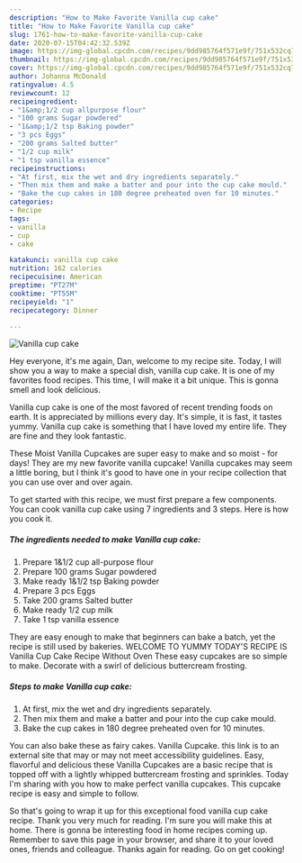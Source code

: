 ```yaml
---
description: "How to Make Favorite Vanilla cup cake"
title: "How to Make Favorite Vanilla cup cake"
slug: 1761-how-to-make-favorite-vanilla-cup-cake
date: 2020-07-15T04:42:32.539Z
image: https://img-global.cpcdn.com/recipes/9dd985764f571e9f/751x532cq70/vanilla-cup-cake-recipe-main-photo.jpg
thumbnail: https://img-global.cpcdn.com/recipes/9dd985764f571e9f/751x532cq70/vanilla-cup-cake-recipe-main-photo.jpg
cover: https://img-global.cpcdn.com/recipes/9dd985764f571e9f/751x532cq70/vanilla-cup-cake-recipe-main-photo.jpg
author: Johanna McDonald
ratingvalue: 4.5
reviewcount: 12
recipeingredient:
- "1&amp;1/2 cup allpurpose flour"
- "100 grams Sugar powdered"
- "1&amp;1/2 tsp Baking powder"
- "3 pcs Eggs"
- "200 grams Salted butter"
- "1/2 cup milk"
- "1 tsp vanilla essence"
recipeinstructions:
- "At first, mix the wet and dry ingredients separately."
- "Then mix them and make a batter and pour into the cup cake mould."
- "Bake the cup cakes in 180 degree preheated oven for 10 minutes."
categories:
- Recipe
tags:
- vanilla
- cup
- cake

katakunci: vanilla cup cake 
nutrition: 162 calories
recipecuisine: American
preptime: "PT27M"
cooktime: "PT55M"
recipeyield: "1"
recipecategory: Dinner

---
```



![Vanilla cup cake](https://img-global.cpcdn.com/recipes/9dd985764f571e9f/751x532cq70/vanilla-cup-cake-recipe-main-photo.jpg)

Hey everyone, it's me again, Dan, welcome to my recipe site. Today, I will show you a way to make a special dish, vanilla cup cake. It is one of my favorites food recipes. This time, I will make it a bit unique. This is gonna smell and look delicious.

Vanilla cup cake is one of the most favored of recent trending foods on earth. It is appreciated by millions every day. It's simple, it is fast, it tastes yummy. Vanilla cup cake is something that I have loved my entire life. They are fine and they look fantastic.

These Moist Vanilla Cupcakes are super easy to make and so moist - for days! They are my new favorite vanilla cupcake! Vanilla cupcakes may seem a little boring, but I think it&#39;s good to have one in your recipe collection that you can use over and over again.


To get started with this recipe, we must first prepare a few components. You can cook vanilla cup cake using 7 ingredients and 3 steps. Here is how you cook it.

<!--inarticleads1-->

##### The ingredients needed to make Vanilla cup cake:

1. Prepare 1&amp;1/2 cup all-purpose flour
1. Prepare 100 grams Sugar powdered
1. Make ready 1&amp;1/2 tsp Baking powder
1. Prepare 3 pcs Eggs
1. Take 200 grams Salted butter
1. Make ready 1/2 cup milk
1. Take 1 tsp vanilla essence


They are easy enough to make that beginners can bake a batch, yet the recipe is still used by bakeries. WELCOME TO YUMMY TODAY&#39;S RECIPE IS Vanilla Cup Cake Recipe Without Oven These easy cupcakes are so simple to make. Decorate with a swirl of delicious buttercream frosting. 

<!--inarticleads2-->

##### Steps to make Vanilla cup cake:

1. At first, mix the wet and dry ingredients separately.
1. Then mix them and make a batter and pour into the cup cake mould.
1. Bake the cup cakes in 180 degree preheated oven for 10 minutes.


You can also bake these as fairy cakes. Vanilla Cupcake. this link is to an external site that may or may not meet accessibility guidelines. Easy, flavorful and delicious these Vanilla Cupcakes are a basic recipe that is topped off with a lightly whipped buttercream frosting and sprinkles. Today I&#39;m sharing with you how to make perfect vanilla cupcakes. This cupcake recipe is easy and simple to follow. 

So that's going to wrap it up for this exceptional food vanilla cup cake recipe. Thank you very much for reading. I'm sure you will make this at home. There is gonna be interesting food in home recipes coming up. Remember to save this page in your browser, and share it to your loved ones, friends and colleague. Thanks again for reading. Go on get cooking!
